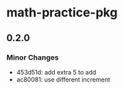 # math-practice-pkg

## 0.2.0

### Minor Changes

- 453d51d: add extra 5 to add
- ac80081: use different increment
